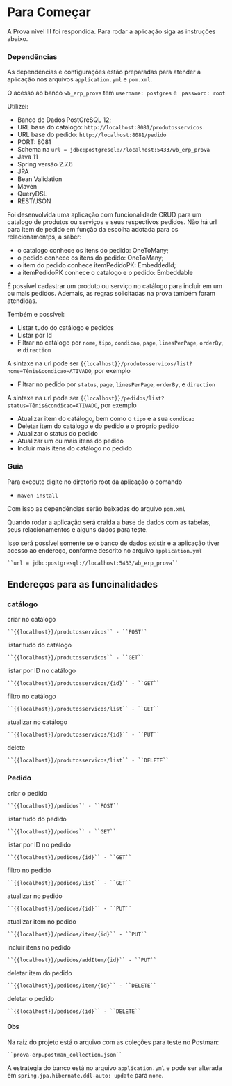 # Para Começar

A Prova nível III foi respondida. Para rodar a aplicação siga as instruções abaixo.

### Dependências

As dependências e configurações estão preparadas para atender a aplicação nos arquivos ``application.yml`` e ``pom.xml``.

O acesso ao banco ``wb_erp_prova`` tem ``username: postgres`` e ``
    password: root``

Utilizei:

* Banco de Dados PostGreSQL 12;
* URL base do catalogo: ``http://localhost:8081/produtosservicos``
* URL base do pedido: ``http://localhost:8081/pedido``
* PORT: 8081
* Schema na ``url = jdbc:postgresql://localhost:5433/wb_erp_prova``
* Java 11
* Spring versão 2.7.6
* JPA
* Bean Validation
* Maven
* QueryDSL
* REST/JSON

Foi desenvolvida uma aplicação com funcionalidade CRUD para um catalogo de produtos ou serviços e seus respectivos pedidos.
Não há url para item de pedido em função da escolha adotada para os relacionamentps, a saber:
+ o catalogo conhece os itens do pedido: OneToMany;
+ o pedido conhece os itens do pedido: OneToMany;
+ o item do pedido conhece itemPedidoPK: EmbeddedId;
+ a itemPedidoPK conhece o catalogo e o pedido: Embeddable

É possível cadastrar um produto ou serviço no catálogo para incluir em um ou mais pedidos.
Ademais, as regras solicitadas na prova também foram atendidas.

Tembém e possível:
* Listar tudo do catálogo e pedidos
* Listar por Id
* Filtrar no catálogo por ``nome``, ``tipo``, ``condicao``, ``page``, ``linesPerPage``, ``orderBy``, e ``direction``

A sintaxe na url pode ser ``{{localhost}}/produtosservicos/list?nome=Tênis&condicao=ATIVADO``, por exemplo
* Filtrar no pedido por ``status``, ``page``, ``linesPerPage``, ``orderBy``, e ``direction``

A sintaxe na url pode ser ``{{localhost}}/pedidos/list?status=Tênis&condicao=ATIVADO``, por exemplo

* Atualizar item do catálogo, bem como o ``tipo`` e a sua ``condicao``
* Deletar item do catálogo e do pedido e o próprio pedido
* Atualizar o status do pedido
* Atualizar um ou mais itens do pedido
* Incluir mais itens do catálogo no pedido 

### Guia

Para execute digite no diretorio root da aplicação o comando
 * ``maven install``

Com isso as dependências serão baixadas do arquivo ``pom.xml``

Quando rodar a aplicação será craida a base de dados com as tabelas, seus relacionamentos e alguns dados para teste.

Isso será possível somente se o banco de dados existir e a aplicação tiver acesso ao endereço, conforme descrito no arquivo ``application.yml``

    ``url = jdbc:postgresql://localhost:5433/wb_erp_prova``

## Endereços para as funcinalidades
### catálogo

criar no catálogo
    
    ``{{localhost}}/produtosservicos`` - ``POST``
listar tudo do catálogo

    ``{{localhost}}/produtosservicos`` - ``GET``
listar por ID no catálogo

    ``{{localhost}}/produtosservicos/{id}`` - ``GET``
filtro no catálogo

    ``{{localhost}}/produtosservicos/list`` - ``GET``
atualizar no catálogo
    
    ``{{localhost}}/produtosservicos/{id}`` - ``PUT``
delete

    ``{{localhost}}/produtosservicos/list`` - ``DELETE``

### Pedido
criar o pedido

    ``{{localhost}}/pedidos`` - ``POST``
listar tudo do pedido

    ``{{localhost}}/pedidos`` - ``GET``
listar por ID no pedido

    ``{{localhost}}/pedidos/{id}`` - ``GET``
filtro no pedido

    ``{{localhost}}/pedidos/list`` - ``GET``
atualizar no pedido

    ``{{localhost}}/pedidos/{id}`` - ``PUT``
atualizar item no pedido

    ``{{localhost}}/pedidos/item/{id}`` - ``PUT``
incluir itens no pedido

    ``{{localhost}}/pedidos/addItem/{id}`` - ``PUT``
deletar item do pedido

    ``{{localhost}}/pedidos/item/{id}`` - ``DELETE``
deletar o pedido

    ``{{localhost}}/pedidos/{id}`` - ``DELETE``

#### Obs
Na raiz do projeto está o arquivo com as coleções para teste no Postman:

    ``prova-erp.postman_collection.json``

A estrategia do banco está no arquivo ``application.yml`` e pode ser alterada em ``spring.jpa.hibernate.ddl-auto: update`` para ``none``.
